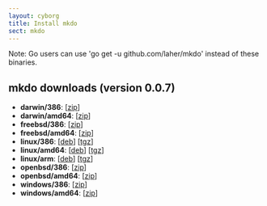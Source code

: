 ```yaml
---
layout: cyborg
title: Install mkdo
sect: mkdo
---
```


Note: Go users can use 'go get -u github.com/laher/mkdo' instead of these binaries.

mkdo downloads (version 0.0.7)
-------------

 * **darwin/386**: [[zip](https://dl.bintray.com//content/laher/utils/darwin_386/mkdo_0.0.7_darwin_386.zip?direct)]
 * **darwin/amd64**: [[zip](https://dl.bintray.com//content/laher/utils/darwin_amd64/mkdo_0.0.7_darwin_amd64.zip?direct)]
 * **freebsd/386**: [[zip](https://dl.bintray.com//content/laher/utils/freebsd_386/mkdo_0.0.7_freebsd_386.zip?direct)]
 * **freebsd/amd64**: [[zip](https://dl.bintray.com//content/laher/utils/freebsd_amd64/mkdo_0.0.7_freebsd_amd64.zip?direct)]
 * **linux/386**: [[deb](https://dl.bintray.com//content/laher/utils/linux_386/mkdo_0.0.7_i386.deb?direct)] [[tgz](https://dl.bintray.com//content/laher/utils/linux_386/mkdo_0.0.7_linux_386.tar.gz?direct)]
 * **linux/amd64**: [[deb](https://dl.bintray.com//content/laher/utils/linux_amd64/mkdo_0.0.7_amd64.deb?direct)] [[tgz](https://dl.bintray.com//content/laher/utils/linux_amd64/mkdo_0.0.7_linux_amd64.tar.gz?direct)]
 * **linux/arm**: [[deb](https://dl.bintray.com//content/laher/utils/linux_arm/mkdo_0.0.7_armel.deb?direct)] [[tgz](https://dl.bintray.com//content/laher/utils/linux_arm/mkdo_0.0.7_linux_arm.tar.gz?direct)]
 * **openbsd/386**: [[zip](https://dl.bintray.com//content/laher/utils/openbsd_386/mkdo_0.0.7_openbsd_386.zip?direct)]
 * **openbsd/amd64**: [[zip](https://dl.bintray.com//content/laher/utils/openbsd_amd64/mkdo_0.0.7_openbsd_amd64.zip?direct)]
 * **windows/386**: [[zip](https://dl.bintray.com//content/laher/utils/windows_386/mkdo_0.0.7_windows_386.zip?direct)]
 * **windows/amd64**: [[zip](https://dl.bintray.com//content/laher/utils/windows_amd64/mkdo_0.0.7_windows_amd64.zip?direct)]
